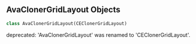 ## AvaClonerGridLayout Objects

```python
class AvaClonerGridLayout(CEClonerGridLayout)
```

deprecated: 'AvaClonerGridLayout' was renamed to 'CEClonerGridLayout'.

<a id="unreal.CEClonerHoneycombLayout"></a>